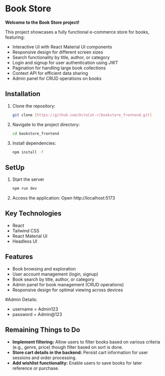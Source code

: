 # Book Store

**Welcome to the Book Store project!** 

This project showcases a fully functional e-commerce store for books, featuring:

- Interactive UI with React Material UI components
- Responsive design for different screen sizes
- Search functionality by title, author, or category
- Login and signup for user authentication using JWT 
- Pagination for handling large book collections
- Context API for efficient data sharing
- Admin panel for CRUD operations on books

## Installation

1. Clone the repository:
   ```bash
   git clone [https://github.com/OctoCat-r/bookstore_frontend.git]
   
2. Navigate to the project directory:
   ```bash
   cd bookstore_frontend

3. Install dependencies:
   ```bash
   npm install -f

## SetUp

1.   Start the server
     ```bash
     npm run dev
     
2. Access the application: Open http://localhost:5173

## Key Technologies

- React
- Tailwind CSS
- React Material UI
- Headless UI

## Features

- Book browsing and exploration
- User account management (login, signup)
- Book search by title, author, or category
- Admin panel for book management (CRUD operations)
- Responsive design for optimal viewing across devices

#Admin Details:
- username = Admin123
- password = Admin@123

## Remaining Things to Do

- **Implement filtering:** Allow users to filter books based on various criteria (e.g., genre, price) though filter based on sort is done.
- **Store cart details in the backend:** Persist cart information for user sessions and order processing.
- **Add wishlist functionality:** Enable users to save books for later reference or purchase.







